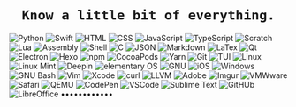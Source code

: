 <h1 style="text-align: center;"><code>Know a little bit of everything.</code></h1>

![Python](https://img.shields.io/badge/Python--fff?style=social&logo=python) ![Swift](https://img.shields.io/badge/Swift--fff?style=social&logo=swift) ![HTML](https://img.shields.io/badge/HTML--fff?style=social&logo=html5) ![CSS](https://img.shields.io/badge/CSS--fff?style=social&logo=css3) ![JavaScript](https://img.shields.io/badge/JavaScript--fff?style=social&logo=javascript) ![TypeScript](https://img.shields.io/badge/TypeScript--fff?style=social&logo=typescript) ![Scratch](https://img.shields.io/badge/Scratch--fff?style=social&logo=scratch) ![Lua](https://img.shields.io/badge/Lua--fff?style=social&logo=lua) ![Assembly](https://img.shields.io/badge/Assembly--fff?style=social&logo=bit) ![Shell](https://img.shields.io/badge/Shell--fff?style=social&logo=shell) ![C](https://img.shields.io/badge/C--fff?style=social&logo=c) ![JSON](https://img.shields.io/badge/JSON--fff?style=social&logo=json) ![Markdown](https://img.shields.io/badge/Markdown--fff?style=social&logo=markdown) ![LaTex](https://img.shields.io/badge/Hexo--fff?style=social&logo=latex) ![Qt](https://img.shields.io/badge/Qt--fff?style=social&logo=qt) ![Electron](https://img.shields.io/badge/Electron--fff?style=social&logo=electron) ![Hexo](https://img.shields.io/badge/Hexo--fff?style=social&logo=hexo) ![npm](https://img.shields.io/badge/npm--lightgrey?style=social&logo=npm) ![CocoaPods](https://img.shields.io/badge/CocoaPods--fff?style=social&logo=cocoapods) ![Yarn](https://img.shields.io/badge/Yarn--fff?style=social&logo=yarn) ![Git](https://img.shields.io/badge/Git--fff?style=social&logo=git) ![TUI](https://img.shields.io/badge/TUI--lightgrey?style=social&logo=tui) ![Linux](https://img.shields.io/badge/Linux--fff?style=social&logo=linux) ![Linux Mint](https://img.shields.io/badge/Linux_Mint--fff?style=social&logo=linuxmint) ![Deepin](https://img.shields.io/badge/Deepin--fff?style=social&logo=deepin) ![elementary OS](https://img.shields.io/badge/elementary_OS--fff?style=social&logo=elementary) ![GNU](https://img.shields.io/badge/GNU--fff?style=social&logo=gnu) ![iOS](https://img.shields.io/badge/iOS--fff?style=social&logo=ios) ![Windows](https://img.shields.io/badge/Windows--fff?style=social&logo=windows) ![GNU Bash](https://img.shields.io/badge/GNU_Bash--fff?style=social&logo=gnubash) ![Vim](https://img.shields.io/badge/Vim--fff?style=social&logo=vim) ![Xcode](https://img.shields.io/badge/Xcode--fff?style=social&logo=xcode) ![curl](https://img.shields.io/badge/curl--fff?style=social&logo=curl) ![LLVM](https://img.shields.io/badge/LLVM--fff?style=social&logo=llvm) ![Adobe](https://img.shields.io/badge/Adobe_Series--fff?style=social&logo=adobe) ![Imgur](https://img.shields.io/badge/Imgur--fff?style=social&logo=imgur) ![VMWware](https://img.shields.io/badge/VMware--fff?style=social&logo=vmware) ![Safari](https://img.shields.io/badge/Safari--fff?style=social&logo=safari) ![QEMU](https://img.shields.io/badge/QEMU--fff?style=social&logo=qemu) ![CodePen](https://img.shields.io/badge/CodePen--fff?style=social&logo=codepen) ![VSCode](https://img.shields.io/badge/VSCode--fff?style=social&logo=visualstudiocode) ![Sublime Text](https://img.shields.io/badge/Sublime_Text--fff?style=social&logo=sublimetext) ![GitHUb](https://img.shields.io/badge/GitHub--fff?style=social&logo=github) ![LibreOffice](https://img.shields.io/badge/LibreOfice--fff?style=social&logo=libreoffice) ••••••••••••
